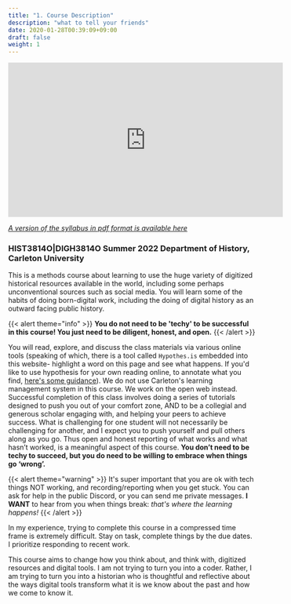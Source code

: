 ```yaml
---
title: "1. Course Description"
description: "what to tell your friends"
date: 2020-01-28T00:39:09+09:00
draft: false
weight: 1
---
```


<iframe width="560" height="315" src="https://www.youtube.com/embed/-sAuoRQgBh0" frameborder="0" allow="accelerometer; autoplay; encrypted-media; gyroscope; picture-in-picture" allowfullscreen></iframe>

_[A version of the syllabus in pdf format is available here](/data/syllabus-print.pdf)_

### HIST3814O|DIGH3814O Summer 2022 Department of History, Carleton University

This is a methods course about learning to use the huge variety of digitized historical resources available in the world, including some perhaps unconventional sources such as social media. You will learn some of the habits of doing born-digital work, including the doing of digital history as an outward facing public history.

{{< alert theme="info" >}}
**You do not need to be 'techy' to be successful in this course! You just need to be diligent, honest, and open.**
{{< /alert >}}

You will read, explore, and discuss the class materials via various online tools (speaking of which, there is a tool called `Hypothes.is` embedded into this website- highlight a word on this page and see what happens. If you'd like to use hypothesis for your own reading online, to annotate what you find, [here's some guidance](/tutorials/hypothesis)). We do not use Carleton's learning management system in this course. We work on the open web instead. Successful completion of this class involves doing a series of tutorials designed to push you out of your comfort zone, AND to be a collegial and generous scholar engaging with, and helping your peers to achieve success. What is challenging for one student will not necessarily be challenging for another, and I expect you to push yourself and pull others along as you go. Thus open and honest reporting of what works and what hasn’t worked, is a meaningful aspect of this course. **You don’t need to be techy to succeed, but you do need to be willing to embrace when things go ‘wrong’.**

{{< alert theme="warning" >}}
It's super important that you are ok with tech things NOT working, and recording/reporting when you get stuck. You can ask for help in the public Discord, or you can send me private messages. **I WANT** to hear from you when things break: _that's where the learning happens!_
{{< /alert >}}

In my experience, trying to complete this course in a compressed time frame is extremely difficult. Stay on task, complete things by the due dates. I prioritize responding to recent work.

This course aims to change how you think about, and think with, digitized resources and digital tools. I am not trying to turn you into a coder. Rather, I am trying to turn you into a historian who is thoughtful and reflective about the ways digital tools transform what it is we know about the past and how we come to know it.
